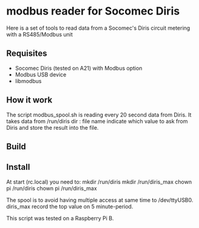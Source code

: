 # modbus reader for Socomec Diris

Here is a set of tools to read data from a Socomec's Diris circuit metering with a RS485/Modbus unit

## Requisites
 - Socomec Diris (tested on A21) with Modbus option
 - Modbus USB device
 - libmodbus

## How it work

The script modbus_spool.sh is reading every 20 second data from Diris.
It takes data from /run/diris dir : file name indicate which value to ask from Diris
and store the result into the file.

## Build



## Install

At start (rc.local) you need to:
mkdir /run/diris
mkdir /run/diris_max
chown pi /run/diris
chown pi /run/diris_max

The spool is to avoid having multiple access at same time to /dev/ttyUSB0.
diris_max record the top value on 5 minute-period.

This script was tested on a Raspberry Pi B.


